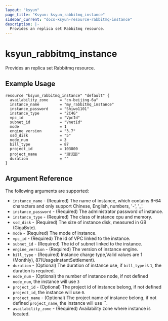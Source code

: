 ```yaml
---
layout: "ksyun"
page_title: "Ksyun: ksyun_rabbitmq_instance"
sidebar_current: "docs-ksyun-resource-rabbitmq-instance"
description: |-
  Provides an replica set Rabbitmq resource.
---
```


# ksyun_rabbitmq_instance

Provides an replica set Rabbitmq resource.

## Example Usage

```hcl
resource "ksyun_rabbitmq_instance" "default" {
  availability_zone     = "cn-beijing-6a"
  instance_name         = "my_rabbitmq_instance"
  instance_password     = "Shiwo1101"
  instance_type         = "2C4G"
  vpc_id                = "VpcId"
  subnet_id             = "VnetId"
  mode                  = 1
  engine_version        = "3.7"
  ssd_disk              = "5"
  node_num              = 3
  bill_type             = 87
  project_id            = 103800
  project_name          = "测试部"
  duration              = ""
}
```

## Argument Reference

The following arguments are supported:

* `instance_name` - (Required) The name of instance, which contains 6-64 characters and only support Chinese, English, numbers, '-', '_'.
* `instance_password` - (Required) The administrator password of instance.
* `instance_type` - (Required) The class of instance cpu and memory.
* `ssd_disk` - (Required) The size of instance disk, measured in GB (GigaByte).
* `mode` - (Required) The mode of instance.
* `vpc_id` - (Required) The id of VPC linked to the instance.
* `subnet_id` - (Required) The id of subnet linked to the instance.
* `engine_version` - (Required) The version of instance engine.
* `bill_type` - (Required) Instance charge type,Valid values are 1 (Monthly), 87(UsageInstantSettlement).
* `duration` - (Optional) The duration of instance use, if `bill_type` is `1`, the duration is required.
* `node_num` - (Optional) the number of instance node, if not defined `node_num`, the instance will use `3`
* `project_id` - (Optional) The project id of instance belong, if not defined `project_id`, the instance will use `0`.
* `project_name` - (Optional) The project name of instance belong, if not defined `project_name`, the instance will use ``.
* `availability_zone` - (Required) Availability zone where instance is located.


